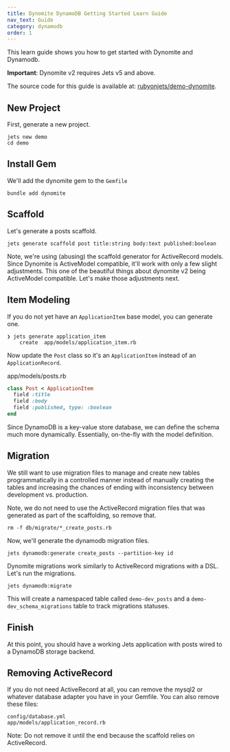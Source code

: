 ```yaml
---
title: Dynomite DynamoDB Getting Started Learn Guide
nav_text: Guide
category: dynamodb
order: 1
---
```


This learn guide shows you how to get started with Dynomite and Dynamodb.

**Important**: Dynomite v2 requires Jets v5 and above.

The source code for this guide is available at: [rubyonjets/demo-dynomite](https://github.com/rubyonjets/demo-dynomite).

## New Project

First, generate a new project.

    jets new demo
    cd demo

## Install Gem

We'll add the dynomite gem to the `Gemfile`

    bundle add dynomite

## Scaffold

Let's generate a posts scaffold.

    jets generate scaffold post title:string body:text published:boolean

Note, we're using (abusing) the scaffold generator for ActiveRecord models. Since Dynomite is ActiveModel compatible, it'll work with only a few slight adjustments. This one of the beautiful things about dynomite v2 being ActiveModel compatible. Let's make those adjustments next.

## Item Modeling

If you do not yet have an `ApplicationItem` base model, you can generate one.

    ❯ jets generate application_item
        create  app/models/application_item.rb

Now update the `Post` class so it's an `ApplicationItem` instead of an `ApplicationRecord`.

app/models/posts.rb

```ruby
class Post < ApplicationItem
  field :title
  field :body
  field :published, type: :boolean
end
```

Since DynamoDB is a key-value store database, we can define the schema much more dynamically. Essentially, on-the-fly with the model definition.

## Migration

We still want to use migration files to manage and create new tables programmatically in a controlled manner instead of manually creating the tables and increasing the chances of ending with inconsistency between development vs. production.

Note, we do not need to use the ActiveRecord migration files that was generated as part of the scaffolding, so remove that.

    rm -f db/migrate/*_create_posts.rb

Now, we'll generate the dynamodb migration files.

    jets dynamodb:generate create_posts --partition-key id

Dynomite migrations work similarly to ActiveRecord migrations with a DSL. Let's run the migrations.

    jets dynamodb:migrate

This will create a namespaced table called `demo-dev_posts` and a `demo-dev_schema_migrations` table to track migrations statuses.

## Finish

At this point, you should have a working Jets application with posts wired to a DynamoDB storage backend.

## Removing ActiveRecord

If you do not need ActiveRecord at all, you can remove the mysql2 or whatever database adapter you have in your Gemfile. You can also remove these files:

    config/database.yml
    app/models/application_record.rb

Note: Do not remove it until the end because the scaffold relies on ActiveRecord.
